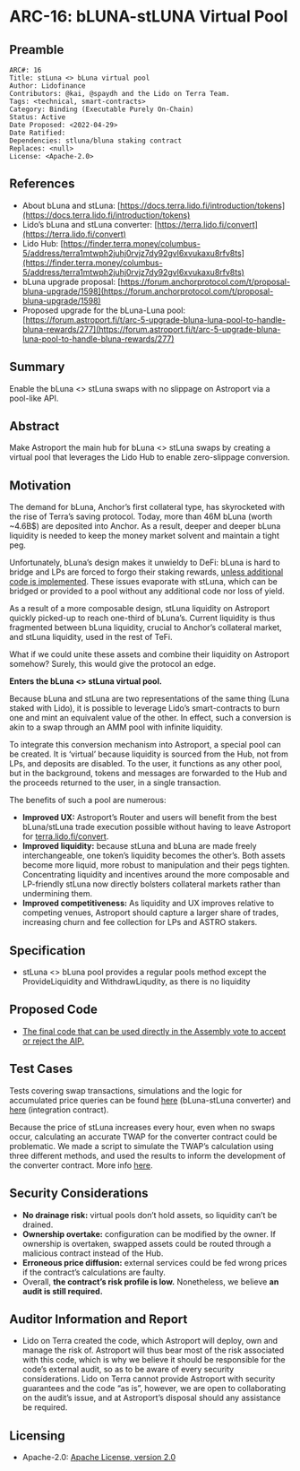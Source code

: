 # ARC-16: bLUNA-stLUNA Virtual Pool

## Preamble

```
ARC#: 16
Title: stLuna <> bLuna virtual pool
Author: Lidofinance
Contributors: @kai, @spaydh and the Lido on Terra Team.
Tags: <technical, smart-contracts>
Category: Binding (Executable Purely On-Chain)
Status: Active
Date Proposed: <2022-04-29>
Date Ratified:
Dependencies: stluna/bluna staking contract
Replaces: <null>
License: <Apache-2.0>

```

## References

- About bLuna and stLuna: [https://docs.terra.lido.fi/introduction/tokens](https://docs.terra.lido.fi/introduction/tokens)
- Lido’s bLuna and stLuna converter: [https://terra.lido.fi/convert](https://terra.lido.fi/convert)
- Lido Hub: [https://finder.terra.money/columbus-5/address/terra1mtwph2juhj0rvjz7dy92gvl6xvukaxu8rfv8ts](https://finder.terra.money/columbus-5/address/terra1mtwph2juhj0rvjz7dy92gvl6xvukaxu8rfv8ts)
- bLuna upgrade proposal: [https://forum.anchorprotocol.com/t/proposal-bluna-upgrade/1598](https://forum.anchorprotocol.com/t/proposal-bluna-upgrade/1598)
- Proposed upgrade for the bLuna-Luna pool: [https://forum.astroport.fi/t/arc-5-upgrade-bluna-luna-pool-to-handle-bluna-rewards/277](https://forum.astroport.fi/t/arc-5-upgrade-bluna-luna-pool-to-handle-bluna-rewards/277)

## Summary

Enable the bLuna <> stLuna swaps with no slippage on Astroport via a pool-like API.

## Abstract

Make Astroport the main hub for bLuna <> stLuna swaps by creating a virtual pool that leverages the Lido Hub to enable zero-slippage conversion.

## Motivation

The demand for bLuna, Anchor’s first collateral type, has skyrocketed with the rise of Terra’s saving protocol. Today, more than 46M bLuna (worth ~4.6B$) are deposited into Anchor. As a result, deeper and deeper bLuna liquidity is needed to keep the money market solvent and maintain a tight peg.

Unfortunately, bLuna’s design makes it unwieldy to DeFi: bLuna is hard to bridge and LPs are forced to forgo their staking rewards, [unless additional code is implemented](https://forum.astroport.fi/t/arc-5-upgrade-bluna-luna-pool-to-handle-bluna-rewards/277). These issues evaporate with stLuna, which can be bridged or provided to a pool without any additional code nor loss of yield.

As a result of a more composable design, stLuna liquidity on Astroport quickly picked-up to reach one-third of bLuna’s. Current liquidity is thus fragmented between bLuna liquidity, crucial to Anchor’s collateral market, and stLuna liquidity, used in the rest of TeFi. 

What if we could unite these assets and combine their liquidity on Astroport somehow? Surely, this would give the protocol an edge.

**Enters the bLuna <> stLuna virtual pool.** 

Because bLuna and stLuna are two representations of the same thing (Luna staked with Lido), it is possible to leverage Lido’s smart-contracts to burn one and mint an equivalent value of the other. In effect, such a conversion is akin to a swap through an AMM pool with infinite liquidity. 

To integrate this conversion mechanism into Astroport, a special pool can be created. It is ‘virtual’ because liquidity is sourced from the Hub, not from LPs, and deposits are disabled. To the user, it functions as any other pool, but in the background, tokens and messages are forwarded to the Hub and the proceeds returned to the user, in a single transaction.

The benefits of such a pool are numerous:

- **Improved UX:** Astroport’s Router and users will benefit from the best bLuna/stLuna trade execution possible without having to leave Astroport for [terra.lido.fi/convert](http://terra.lido.fi/convert).
- **Improved liquidity:** because stLuna and bLuna are made freely interchangeable, one token’s liquidity becomes the other’s. Both assets become more liquid, more robust to manipulation and their pegs tighten. Concentrating liquidity and incentives around the more composable and LP-friendly stLuna now directly bolsters collateral markets rather than undermining them.
- **Improved competitiveness:** As liquidity and UX improves relative to competing venues, Astroport should capture a larger share of trades, increasing churn and fee collection for LPs and ASTRO stakers.

## Specification

- stLuna <> bLuna pool provides a regular pools method except the ProvideLiquidity and
WithdrawLiqudity, as there is no liquidity

## Proposed Code

- [The final code that can be used directly in the Assembly vote to accept or reject the AIP.](https://github.com/lidofinance/lido-terra-stluna-bluna-converter-contract)

## Test Cases

Tests covering swap transactions, simulations and the logic for accumulated price queries can be found [here](https://github.com/lidofinance/lido-terra-stluna-bluna-converter-contract/blob/main/contracts/converter/src/testing/tests.rs) (bLuna-stLuna converter) and [here](https://github.com/lidofinance/lido-terra-integration-tests/blob/main/src/testcases/converter_pool.ts) (integration contract). 

Because the price of stLuna increases every hour, even when no swaps occur, calculating an accurate TWAP for the converter contract could be problematic. We made a script to simulate the TWAP’s calculation using three different methods, and used the results to inform the development of the converter contract. More info [here](https://github.com/lidofinance/lido-terra-stluna-bluna-converter-contract/tree/main/contracts/converter#twap).

## Security Considerations

- **No drainage risk:** virtual pools don’t hold assets, so liquidity can’t be drained.
- **Ownership overtake:** configuration can be modified by the owner. If ownership is overtaken, swapped assets could be routed through a malicious contract instead of the Hub.
- **Erroneous price diffusion:** external services could be fed wrong prices if the contract’s calculations are faulty.
- Overall, **the contract’s risk profile is low.** Nonetheless, we believe **an audit is still required.**

## Auditor Information and Report

- Lido on Terra created the code, which Astroport will deploy, own and manage the risk of. Astroport will thus bear most of the risk associated with this code, which is why we believe it should be responsible for the code’s external audit, so as to be aware of every security considerations. Lido on Terra cannot provide Astroport with security guarantees and the code “as is”, however, we are open to collaborating on the audit’s issue, and at Astroport’s disposal should any assistance be required.

## Licensing

- Apache-2.0: [Apache License, version 2.0](http://www.apache.org/licenses/LICENSE-2.0)

